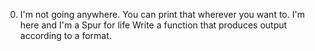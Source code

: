 0. I'm not going anywhere. You can print that wherever you want to. I'm here and I'm a Spur for life
Write a function that produces output according to a format.
